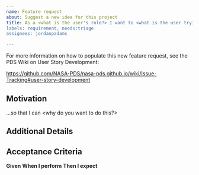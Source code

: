 ```yaml
---
name: Feature request
about: Suggest a new idea for this project
title: As a <what is the user's role?> I want to <what is the user trying to accomplish?>
labels: requirement, needs:triage
assignees: jordanpadams

---
```


For more information on how to populate this new feature request, see the PDS Wiki on User Story Development:

https://github.com/NASA-PDS/nasa-pds.github.io/wiki/Issue-Tracking#user-story-development

## Motivation
...so that I can <why do you want to do this?>

## Additional Details
<Please prove any additional details or information that could help provide some context for the user story.>

## Acceptance Criteria
**Given** *<a condition>*
**When I perform** *<an action>*
**Then I expect** *<the result>*
